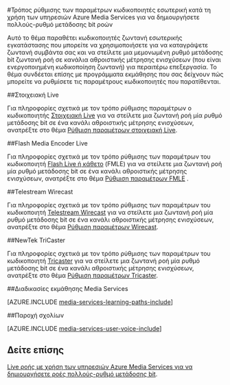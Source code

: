 <properties 
    pageTitle="Τρόπος ρύθμισης των παραμέτρων κωδικοποιητές εσωτερική κατά τη χρήση των υπηρεσιών Azure Media Services για να δημιουργήσετε πολλούς-ρυθμό μετάδοσης bit ροών | Microsoft Azure" 
    description="Αυτό το θέμα παραθέτει κωδικοποιητές ζωντανή εσωτερικής εγκατάστασης που μπορείτε να χρησιμοποιήσετε για να καταγράψετε ζωντανή συμβάντα σας και να στείλετε μια μεμονωμένη ρυθμό μετάδοσης bit ζωντανή ροή σε κανάλια αθροιστικής μέτρησης ενισχύσεων (που είναι ενεργοποιημένη κωδικοποίηση ζωντανή) για περαιτέρω επεξεργασία. Το θέμα συνδέσεις σε προγράμματα εκμάθησης που σας δείχνουν πώς μπορείτε να ρυθμίσετε τις παραμέτρους κωδικοποιητές που παρατίθενται." 
    services="media-services" 
    documentationCenter="" 
    authors="juliako" 
    manager="erikre" 
    editor=""/>

<tags 
    ms.service="media-services" 
    ms.workload="media" 
    ms.tgt_pltfrm="na" 
    ms.devlang="na" 
    ms.topic="article" 
    ms.date="09/26/2016" 
    ms.author="juliako"/>



#<a name="how-to-configure-on-premise-encoders-when-using-azure-media-services-to-create-multi-bitrate-streams"></a>Τρόπος ρύθμισης των παραμέτρων κωδικοποιητές εσωτερική κατά τη χρήση των υπηρεσιών Azure Media Services για να δημιουργήσετε πολλούς-ρυθμό μετάδοσης bit ροών

Αυτό το θέμα παραθέτει κωδικοποιητές ζωντανή εσωτερικής εγκατάστασης που μπορείτε να χρησιμοποιήσετε για να καταγράψετε ζωντανή συμβάντα σας και να στείλετε μια μεμονωμένη ρυθμό μετάδοσης bit ζωντανή ροή σε κανάλια αθροιστικής μέτρησης ενισχύσεων (που είναι ενεργοποιημένη κωδικοποίηση ζωντανή) για περαιτέρω επεξεργασία. Το θέμα συνδέεται επίσης με προγράμματα εκμάθησης που σας δείχνουν πώς μπορείτε να ρυθμίσετε τις παραμέτρους κωδικοποιητές που παρατίθενται.


##<a name="elemental-live"></a>Στοιχειακή Live

Για πληροφορίες σχετικά με τον τρόπο ρύθμισης παραμέτρων ο κωδικοποιητής [Στοιχειακή Live](http://www.elementaltechnologies.com/products/elemental-live) για να στείλετε μια ζωντανή ροή μία ρυθμό μετάδοσης bit σε ένα κανάλι αθροιστικής μέτρησης ενισχύσεων, ανατρέξτε στο θέμα [Ρύθμιση παραμέτρων στοιχειακή Live](media-services-configure-elemental-live-encoder.md).
 
##<a name="flash-media-live-encoder"></a>Flash Media Encoder Live

Για πληροφορίες σχετικά με τον τρόπο ρύθμισης των παραμέτρων του κωδικοποιητή [Flash Live ή κάθετο](http://www.adobe.com/products/flash-media-encoder.html) (FMLE) για να στείλετε μια ζωντανή ροή μία ρυθμό μετάδοσης bit σε ένα κανάλι αθροιστικής μέτρησης ενισχύσεων, ανατρέξτε στο θέμα [Ρύθμιση παραμέτρων FMLE](media-services-configure-fmle-live-encoder.md) .

##<a name="telestream-wirecast"></a>Telestream Wirecast

Για πληροφορίες σχετικά με τον τρόπο ρύθμισης των παραμέτρων του κωδικοποιητή [Telestream Wirecast](http://www.telestream.net/wirecast/overview.htm) για να στείλετε μια ζωντανή ροή μία ρυθμό μετάδοσης bit σε ένα κανάλι αθροιστικής μέτρησης ενισχύσεων, ανατρέξτε στο θέμα [Ρύθμιση παραμέτρων Wirecast](media-services-configure-wirecast-live-encoder.md).

##<a name="newtek-tricaster"></a>NewTek TriCaster

Για πληροφορίες σχετικά με τον τρόπο ρύθμισης των παραμέτρων του κωδικοποιητή [Tricaster](http://newtek.com/products/tricaster-40.html) για να στείλετε μια ζωντανή ροή μία ρυθμό μετάδοσης bit σε ένα κανάλι αθροιστικής μέτρησης ενισχύσεων, ανατρέξτε στο θέμα [Ρύθμιση παραμέτρων Tricaster](media-services-configure-tricaster-live-encoder.md).



##<a name="media-services-learning-paths"></a>Διαδικασίες εκμάθησης Media Services

[AZURE.INCLUDE [media-services-learning-paths-include](../../includes/media-services-learning-paths-include.md)]

##<a name="provide-feedback"></a>Παροχή σχολίων

[AZURE.INCLUDE [media-services-user-voice-include](../../includes/media-services-user-voice-include.md)]

## <a name="see-also"></a>Δείτε επίσης

[Live ροής με χρήση των υπηρεσιών Azure Media Services για να δημιουργήσετε ροές πολλούς-ρυθμό μετάδοσης bit](media-services-manage-live-encoder-enabled-channels.md).

